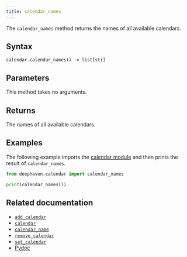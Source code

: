 ```yaml
---
title: calendar_names
---
```


The `calendar_names` method returns the names of all available calendars.

## Syntax

```
calendar.calendar_names() -> list[str]
```

## Parameters

This method takes no arguments.

## Returns

The names of all available calendars.

## Examples

The following example imports the [calendar module](/core/pydoc/code/deephaven.calendar.html#module-deephaven.calendar) and then prints the result of `calendar_names`.

```python order=:log
from deephaven.calendar import calendar_names

print(calendar_names())
```

## Related documentation

- [`add_calendar`](./add-calendar.md)
- [`calendar`](./calendar.md)
- [`calendar_name`](./calendar-name.md)
- [`remove_calendar`](./remove-calendar.md)
- [`set_calendar`](./set-calendar.md)
- [Pydoc](/core/pydoc/code/deephaven.calendar.html#deephaven.calendar.calendar_names)

